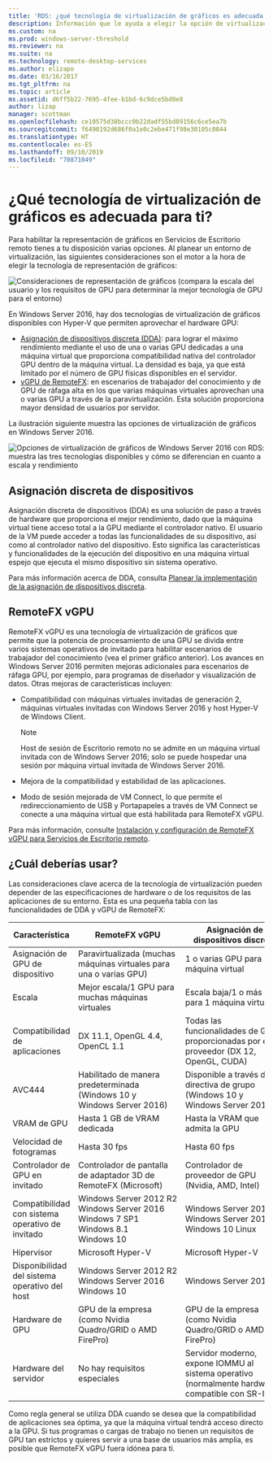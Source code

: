 ```yaml
---
title: 'RDS: ¿qué tecnología de virtualización de gráficos es adecuada para usted?'
description: Información que le ayuda a elegir la opción de virtualización de gráficos adecuada para la implementación de RDS.
ms.custom: na
ms.prod: windows-server-threshold
ms.reviewer: na
ms.suite: na
ms.technology: remote-desktop-services
ms.author: elizapo
ms.date: 03/16/2017
ms.tgt_pltfrm: na
ms.topic: article
ms.assetid: d6ff5b22-7695-4fee-b1bd-6c9dce5bd0e8
author: lizap
manager: scottman
ms.openlocfilehash: ce10575d38bccc0b22dadf55bd89156c6ce5ea7b
ms.sourcegitcommit: f6490192d686f0a1e0c2ebe471f98e30105c0844
ms.translationtype: HT
ms.contentlocale: es-ES
ms.lasthandoff: 09/10/2019
ms.locfileid: "70871049"
---
```

# <a name="which-graphics-virtualization-technology-is-right-for-you"></a>¿Qué tecnología de virtualización de gráficos es adecuada para ti?

Para habilitar la representación de gráficos en Servicios de Escritorio remoto tienes a tu disposición varias opciones. Al planear un entorno de virtualización, las siguientes consideraciones son el motor a la hora de elegir la tecnología de representación de gráficos:

![Consideraciones de representación de gráficos (compara la escala del usuario y los requisitos de GPU para determinar la mejor tecnología de GPU para el entorno)](media/rds-gpu.png)

En Windows Server 2016, hay dos tecnologías de virtualización de gráficos disponibles con Hyper-V que permiten aprovechar el hardware GPU:

- [Asignación de dispositivos discreta (DDA)](#discrete-device-assignment): para lograr el máximo rendimiento mediante el uso de una o varias GPU dedicadas a una máquina virtual que proporciona compatibilidad nativa del controlador GPU dentro de la máquina virtual. La densidad es baja, ya que está limitado por el número de GPU físicas disponibles en el servidor. 
- [vGPU de RemoteFX](#remotefx-vgpu): en escenarios de trabajador del conocimiento y de GPU de ráfaga alta en los que varias máquinas virtuales aprovechan una o varias GPU a través de la paravirtualización. Esta solución proporciona mayor densidad de usuarios por servidor.

La ilustración siguiente muestra las opciones de virtualización de gráficos en Windows Server 2016.

![Opciones de virtualización de gráficos de Windows Server 2016 con RDS: muestra las tres tecnologías disponibles y cómo se diferencian en cuanto a escala y rendimiento](media/rds-graphics-virtualization.png)

## <a name="discrete-device-assignment"></a>Asignación discreta de dispositivos
Asignación discreta de dispositivos (DDA) es una solución de paso a través de hardware que proporciona el mejor rendimiento, dado que la máquina virtual tiene acceso total a la GPU mediante el controlador nativo. El usuario de la VM puede acceder a todas las funcionalidades de su dispositivo, así como al controlador nativo del dispositivo. Esto significa las características y funcionalidades de la ejecución del dispositivo en una máquina virtual espejo que ejecuta el mismo dispositivo sin sistema operativo.

Para más información acerca de DDA, consulta [Planear la implementación de la asignación de dispositivos discreta](../../virtualization/hyper-v/plan/plan-for-deploying-devices-using-discrete-device-assignment.md).

## <a name="remotefx-vgpu"></a>RemoteFX vGPU 
RemoteFX vGPU es una tecnología de virtualización de gráficos que permite que la potencia de procesamiento de una GPU se divida entre varios sistemas operativos de invitado para habilitar escenarios de trabajador del conocimiento (vea el primer gráfico anterior). Los avances en Windows Server 2016 permiten mejoras adicionales para escenarios de ráfaga GPU, por ejemplo, para programas de diseñador y visualización de datos. Otras mejoras de características incluyen:

- Compatibilidad con máquinas virtuales invitadas de generación 2, máquinas virtuales invitadas con Windows Server 2016 y host Hyper-V de Windows Client.
  >[!NOTE] 
  > Host de sesión de Escritorio remoto no se admite en un máquina virtual invitada con de Windows Server 2016; solo se puede hospedar una sesión por máquina virtual invitada de Windows Server 2016.

- Mejora de la compatibilidad y estabilidad de las aplicaciones.
- Modo de sesión mejorada de VM Connect, lo que permite el redireccionamiento de USB y Portapapeles a través de VM Connect se conecte a una máquina virtual que está habilitada para RemoteFX vGPU.

Para más información, consulte [Instalación y configuración de RemoteFX vGPU para Servicios de Escritorio remoto](rds-remotefx-vgpu.md).

## <a name="which-should-you-use"></a>¿Cuál deberías usar?

Las consideraciones clave acerca de la tecnología de virtualización pueden depender de las especificaciones de hardware o de los requisitos de las aplicaciones de su entorno. Esta es una pequeña tabla con las funcionalidades de DDA y vGPU de RemoteFX:

| Característica               | RemoteFX vGPU                                                                       | Asignación de dispositivos discreta                                             |
|-----------------------|-------------------------------------------------------------------------------------|------------------------------------------------------------------------|
| Asignación de GPU de dispositivo | Paravirtualizada (muchas máquinas virtuales para una o varias GPU)                                     | 1 o varias GPU para 1 máquina virtual                                                  |
| Escala                 | Mejor escala/1 GPU para muchas máquinas virtuales                                                      | Escala baja/1 o más GPU para 1 máquina virtual                                     |
| Compatibilidad de aplicaciones     | DX 11.1, OpenGL 4.4, OpenCL 1.1                                                     | Todas las funcionalidades de GPU proporcionadas por el proveedor (DX 12, OpenGL, CUDA)          |
| AVC444                | Habilitado de manera predeterminada (Windows 10 y Windows Server 2016)                             | Disponible a través de la directiva de grupo (Windows 10 y Windows Server 2016)    |
| VRAM de GPU              | Hasta 1 GB de VRAM dedicada                                                           | Hasta la VRAM que admita la GPU                                        |
| Velocidad de fotogramas            | Hasta 30 fps                                                                         | Hasta 60 fps                                                            |
| Controlador de GPU en invitado   | Controlador de pantalla de adaptador 3D de RemoteFX (Microsoft)                                      | Controlador de proveedor de GPU (Nvidia, AMD, Intel)                                 |
| Compatibilidad con sistema operativo de invitado      |  Windows Server 2012 R2  Windows Server 2016  Windows 7 SP1  Windows 8.1 Windows 10 |  Windows Server 2012 R2  Windows Server 2016  Windows 10 Linux         |
| Hipervisor            | Microsoft Hyper-V                                                                   | Microsoft Hyper-V                                                      |
| Disponibilidad del sistema operativo del host  |  Windows Server 2012 R2  Windows Server 2016 Windows 10                             | Windows Server 2016                                                    |
| Hardware de GPU          | GPU de la empresa (como Nvidia Quadro/GRID o AMD FirePro)                         | GPU de la empresa (como Nvidia Quadro/GRID o AMD FirePro)            |
| Hardware del servidor       | No hay requisitos especiales                                                             | Servidor moderno, expone IOMMU al sistema operativo (normalmente hardware compatible con SR-IOV) |

Como regla general se utiliza DDA cuando se desea que la compatibilidad de aplicaciones sea óptima, ya que la máquina virtual tendrá acceso directo a la GPU. Si tus programas o cargas de trabajo no tienen un requisitos de GPU tan estrictos y quieres servir a una base de usuarios más amplia, es posible que RemoteFX vGPU fuera idónea para ti.